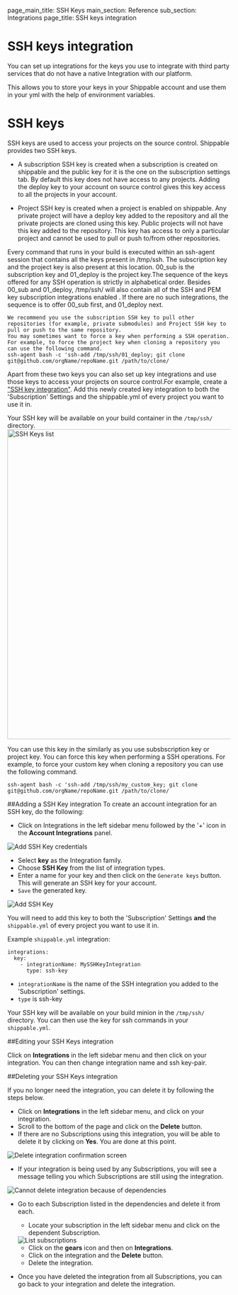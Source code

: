 page_main_title: SSH Keys
main_section: Reference
sub_section: Integrations
page_title: SSH keys integration

# SSH keys integration

You can set up integrations for the keys you use to integrate with third party services that do not have a native Integration with our platform.

This allows you to store your keys in your Shippable account and use them in your yml with the help of environment variables.

# SSH keys

SSH keys are used to access your projects on the source control. Shippable provides two SSH keys.

* A subscription SSH key is created when a subscription is created on shippable and the public key for it is the one on the subscription settings tab. By default this key does not have access to any projects. Adding the deploy key to your account on source control gives this key access to all the projects in your account.

* Project SSH key is created when a project is enabled on shippable. Any private project will have a deploy key added to the repository and all the private projects are cloned using this key. Public projects will not have this key added to the repository. This key has access to only a particular project and cannot be used to pull or push to/from other repositories.

Every command that runs in your build is executed within an ssh-agent session that contains all the keys present in /tmp/ssh. The subscription key and the project key is also present at this location. 00_sub is the subscription key and 01_deploy is the project key.The sequence of the keys offered for any SSH operation is strictly in alphabetical order. Besides 00_sub and 01_deploy, /tmp/ssh/ will also contain all of the SSH and PEM key subscription integrations enabled . If there are no such integrations, the sequence is to offer 00_sub first, and 01_deploy next.

```
We recommend you use the subscription SSH key to pull other repositories (for example, private submodules) and Project SSH key to pull or push to the same repository.
You may sometimes want to force a key when performing a SSH operation. For example, to force the project key when cloning a repository you can use the following command.
ssh-agent bash -c 'ssh-add /tmp/ssh/01_deploy; git clone git@github.com/orgName/repoName.git /path/to/clone/
```

Apart from these two keys you can also set up key integrations and use those keys to access your projects on source control.For example, create a ["SSH key integration"](../../integrations/keys/ssh). Add this newly created key integration to both the 'Subscription' Settings and the shippable.yml of every project you want to use it in.

Your SSH key will be available on your build container in the `/tmp/ssh/` directory.
<img src="../../images/reference/integrations/viewKeys.png" alt="SSH Keys list" style="width:700px;"/>

You can use this key in the similarly as you use subsbscription key or project key.
You can force this key when performing a SSH operations. For example, to force your custom key when cloning a repository you can use the following command.
```
ssh-agent bash -c 'ssh-add /tmp/ssh/my_custom_key; git clone git@github.com/orgName/repoName.git /path/to/clone/
```

##Adding a SSH Key integration
To create an account integration for an SSH key, do the following:

- Click on Integrations in the left sidebar menu followed by the '+' icon in the **Account Integrations** panel.

<img src="../../images/reference/integrations/account-settings.png" alt="Add SSH Key credentials">

- Select **key** as the Integration family.
- Choose **SSH Key** from the list of integration types.
- Enter a name for your key and then click on the `Generate keys` button. This will generate an SSH key for your account.
- `Save` the generated key.

<img src="../../images/reference/integrations/ssh-key-int.png" alt="Add SSH Key">

You will need to add this key to both the 'Subscription' Settings **and** the `shippable.yml` of every project you want to use it in.

Example `shippable.yml` integration:
```
integrations:
  key:
    - integrationName: MySSHKeyIntegration
      type: ssh-key
```
 * `integrationName` is the name of the SSH integration you added to the 'Subscription' settings.
 * `type` is ssh-key

Your SSH key will be available on your build minion in the `/tmp/ssh/` directory. You can then use the key for ssh commands in your `shippable.yml`.

##Editing your SSH Keys integration

Click on **Integrations** in the left sidebar menu and then click on your integration. You can then change integration name and ssh key-pair.

##Deleting your SSH Keys integration

If you no longer need the integration, you can delete it by following the steps below.

- Click on **Integrations** in the left sidebar menu, and click on your integration.
- Scroll to the bottom of the page and click on the **Delete** button.
- If there are no Subscriptions using this integration, you will be able to delete it by clicking on **Yes**. You are done at this point.

<img src="../../images/reference/integrations/confirm-delete-integration.png" alt="Delete integration confirmation screen">

- If your integration is being used by any Subscriptions, you will see a message telling you which Subscriptions are still using the integration.

<img src="../../images/reference/integrations/cannot-delete-integration.png" alt="Cannot delete integration because of dependencies">

- Go to each Subscription listed in the dependencies and delete it from each.
    - Locate your subscription in the left sidebar menu and click on the dependent Subscription.

    <img src="../../images/reference/integrations/list-subscriptions.png" alt="List subscriptions">

    - Click on the **gears** icon and then on **Integrations**.
    - Click on the integration and the **Delete** button.
    - Delete the integration.
- Once you have deleted the integration from all Subscriptions, you can go back to your integration and delete the integration.
